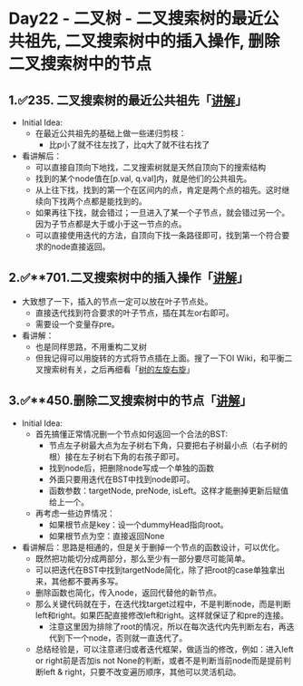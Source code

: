 # Day22 - 二叉树 - 二叉搜索树的最近公共祖先, 二叉搜索树中的插入操作, 删除二叉搜索树中的节点

## 1.✅235. 二叉搜索树的最近公共祖先「[讲解](https://programmercarl.com/0235.%E4%BA%8C%E5%8F%89%E6%90%9C%E7%B4%A2%E6%A0%91%E7%9A%84%E6%9C%80%E8%BF%91%E5%85%AC%E5%85%B1%E7%A5%96%E5%85%88.html#%E8%BF%AD%E4%BB%A3%E6%B3%95)」

- Initial Idea:
    - 在最近公共祖先的基础上做一些递归剪枝：
        - 比p小了就不往左找了，比q大了就不往右找了
- 看讲解后：
    - 可以直接自顶向下地找，二叉搜索树就是天然自顶向下的搜索结构
    - 找到的某个node值在[p.val, q.val]内，就是他们的公共祖先。
    - 从上往下找，找到的第一个在区间内的点，肯定是两个点的祖先。这时继续向下找两个点都是能找到的。
    - 如果再往下找，就会错过；一旦进入了某一个子节点，就会错过另一个。因为子节点都是大于或小于这一节点的点。
    - 可以直接使用迭代的方法，自顶向下找一条路径即可，找到第一个符合要求的node直接返回。

## 2.✅****701.二叉搜索树中的插入操作「[讲解](https://programmercarl.com/0701.%E4%BA%8C%E5%8F%89%E6%90%9C%E7%B4%A2%E6%A0%91%E4%B8%AD%E7%9A%84%E6%8F%92%E5%85%A5%E6%93%8D%E4%BD%9C.html#%E9%80%92%E5%BD%92)」**

- 大致想了一下，插入的节点一定可以放在叶子节点处。
    - 直接迭代找到符合要求的叶子节点，插在其左or右即可。
    - 需要设一个变量存pre。
- 看讲解：
    - 也是同样思路，不用重构二叉树
    - 但我记得可以用旋转的方式将节点插在上面。搜了一下OI Wiki，和平衡二叉搜索树有关，之后再细看「[树的左旋右旋](https://oi-wiki.org/ds/bst/)」

## 3.✅****450.删除二叉搜索树中的节点「[讲解](https://programmercarl.com/0450.%E5%88%A0%E9%99%A4%E4%BA%8C%E5%8F%89%E6%90%9C%E7%B4%A2%E6%A0%91%E4%B8%AD%E7%9A%84%E8%8A%82%E7%82%B9.html)」**

- Initial Idea:
    - 首先搞懂正常情况删一个节点如何返回一个合法的BST:
        - 节点左子树最大点为左子树右下角，只要把右子树最小点（右子树的根）接在左子树右下角的右孩子即可。
        - 找到node后，把删除node写成一个单独的函数
        - 外面只要用迭代在BST中找到node即可。
        - 函数参数：targetNode, preNode, isLeft。这样才能删掉更新后赋值给上一个。
    - 再考虑一些边界情况：
        - 如果根节点是key：设一个dummyHead指向root。
        - 如果根节点为空：直接返回None
- 看讲解后：思路是相通的，但是关于删掉一个节点的函数设计，可以优化。
    - 既然把功能切分成两部分，那么至少有一部分要尽可能简单。
    - 可以把迭代在BST中找到targetNode简化，除了把root的case单独拿出来，其他都不要再多写。
    - 删除函数也简化，传入node，返回代替他的新节点。
    - 那么关键代码就在于，在迭代找target过程中，不是判断node，而是判断left和right。如果匹配直接修改left和right。这样就保证了和pre的连接。
        - 注意这里因为排除了root的情况，所以在每次迭代内先判断左右，再迭代到下一个node，否则就一直迭代了。
    - 总结经验是，可以注意递归或者迭代框架，做适当的修改，例如：进入left or right前是否加is not None的判断，或者不是判断当前node而是提前判断left & right，只要不改变遍历顺序，其他可以灵活机动。